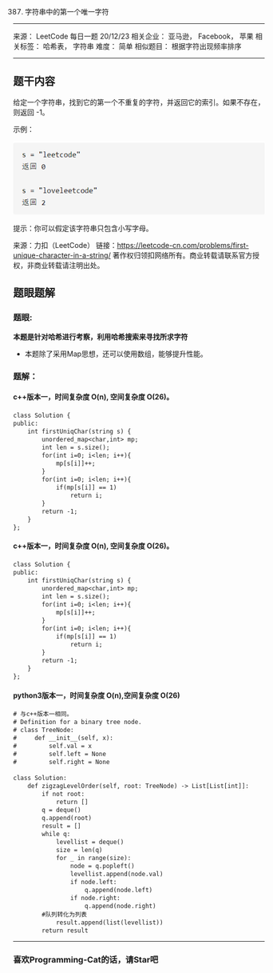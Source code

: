 387. 字符串中的第一个唯一字符
***
来源： LeetCode 每日一题 20/12/23
相关企业： 亚马逊， Facebook， 苹果
相关标签： 哈希表， 字符串
难度： 简单
相似题目：  根据字符出现频率排序
***
## 题干内容
给定一个字符串，找到它的第一个不重复的字符，并返回它的索引。如果不存在，则返回 -1。

示例：

![](https://github.com/jinghehehe/pictures/blob/main/387-1.png)

提示：你可以假定该字符串只包含小写字母。

来源：力扣（LeetCode）
链接：https://leetcode-cn.com/problems/first-unique-character-in-a-string/
著作权归领扣网络所有。商业转载请联系官方授权，非商业转载请注明出处。

## 题眼题解
### 题眼:
**本题是针对哈希进行考察，利用哈希搜索来寻找所求字符**

- 本题除了采用Map思想，还可以使用数组，能够提升性能。


### 题解：
#### c++版本一，时间复杂度 O(n), 空间复杂度 O(26)。
```language
class Solution {
public:
    int firstUniqChar(string s) {
        unordered_map<char,int> mp;
        int len = s.size();
        for(int i=0; i<len; i++){
            mp[s[i]]++;   
        }
        for(int i=0; i<len; i++){
            if(mp[s[i]] == 1)
                return i;
        }
        return -1;
    }
};
```
#### c++版本一，时间复杂度 O(n), 空间复杂度 O(26)。
```language
class Solution {
public:
    int firstUniqChar(string s) {
        unordered_map<char,int> mp;
        int len = s.size();
        for(int i=0; i<len; i++){
            mp[s[i]]++;   
        }
        for(int i=0; i<len; i++){
            if(mp[s[i]] == 1)
                return i;
        }
        return -1;
    }
};
```
#### python3版本一，时间复杂度 O(n),空间复杂度 O(26)
```language
# 与c++版本一相同。
# Definition for a binary tree node.
# class TreeNode:
#     def __init__(self, x):
#         self.val = x
#         self.left = None
#         self.right = None

class Solution:
    def zigzagLevelOrder(self, root: TreeNode) -> List[List[int]]:
        if not root:
            return []
        q = deque()
        q.append(root)
        result = []
        while q:
            levellist = deque()
            size = len(q)
            for _ in range(size):
                node = q.popleft()
                levellist.append(node.val)
                if node.left:
                    q.append(node.left)
                if node.right:
                    q.append(node.right)
	    #队列转化为列表
            result.append(list(levellist))
        return result

```
***

### **喜欢Programming-Cat的话，请Star吧**



